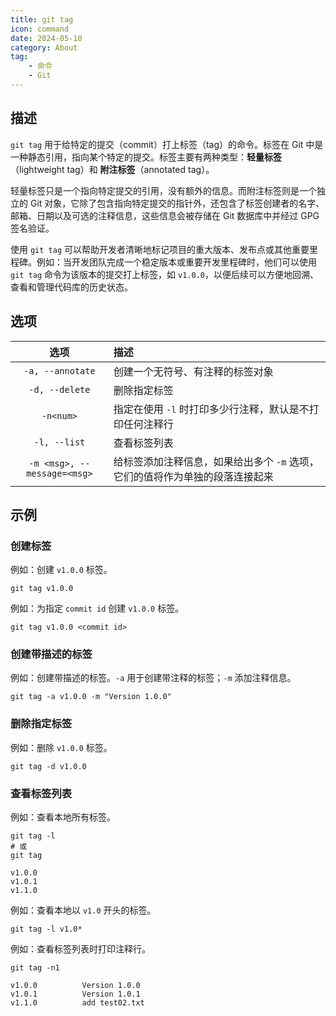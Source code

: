 ```yaml
---
title: git tag
icon: command
date: 2024-05-10
category: About
tag:
    - 命令
    - Git
---
```


## 描述

`git tag` 用于给特定的提交（commit）打上标签（tag）的命令。标签在 Git 中是一种静态引用，指向某个特定的提交。标签主要有两种类型：**轻量标签**（lightweight tag）和 **附注标签**（annotated tag）。

轻量标签只是一个指向特定提交的引用，没有额外的信息。而附注标签则是一个独立的 Git 对象，它除了包含指向特定提交的指针外，还包含了标签创建者的名字、邮箱、日期以及可选的注释信息，这些信息会被存储在 Git 数据库中并经过 GPG 签名验证。

使用 `git tag` 可以帮助开发者清晰地标记项目的重大版本、发布点或其他重要里程碑。例如：当开发团队完成一个稳定版本或重要开发里程碑时，他们可以使用 `git tag` 命令为该版本的提交打上标签，如 `v1.0.0`，以便后续可以方便地回溯、查看和管理代码库的历史状态。

## 选项

|  选项  |  描述  |
|  :----:  |  :----  |
|  `-a, --annotate`  |  创建一个无符号、有注释的标签对象  |
|  `-d, --delete`  |  删除指定标签  |
|  `-n<num>`  |  指定在使用 `-l` 时打印多少行注释，默认是不打印任何注释行  |
|  `-l, --list`  |  查看标签列表  |
|  `-m <msg>, --message=<msg>`  |  给标签添加注释信息，如果给出多个 `-m` 选项，它们的值将作为单独的段落连接起来  |

## 示例

### 创建标签

例如：创建 `v1.0.0` 标签。

```shell
git tag v1.0.0
```

例如：为指定 `commit id` 创建 `v1.0.0` 标签。

```shell
git tag v1.0.0 <commit id>
```

### 创建带描述的标签

例如：创建带描述的标签。`-a` 用于创建带注释的标签；`-m` 添加注释信息。

```shell
git tag -a v1.0.0 -m "Version 1.0.0"
```

### 删除指定标签

例如：删除 `v1.0.0` 标签。

```shell
git tag -d v1.0.0
```

### 查看标签列表

例如：查看本地所有标签。

```shell
git tag -l
# 或
git tag

v1.0.0
v1.0.1
v1.1.0
```

例如：查看本地以 `v1.0` 开头的标签。

```shell
git tag -l v1.0*
```

例如：查看标签列表时打印注释行。

```shell
git tag -n1

v1.0.0          Version 1.0.0
v1.0.1          Version 1.0.1
v1.1.0          add test02.txt
```

